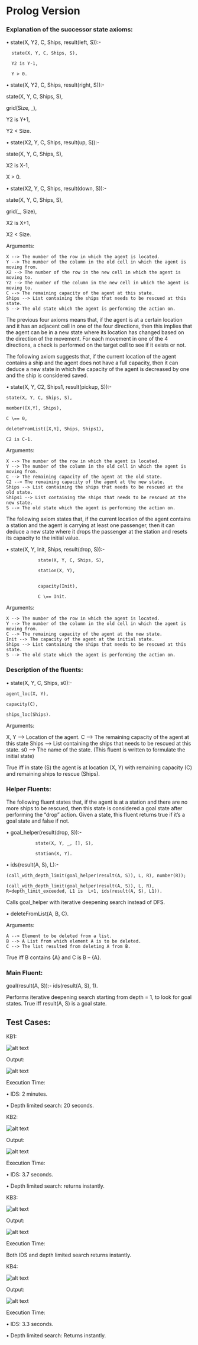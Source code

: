 # Prolog Version

### Explanation of the successor state axioms:

•	state(X, Y2, C, Ships, result(left, S)):-

	  state(X, Y, C, Ships, S),

	  Y2 is Y-1,

	  Y > 0.

•	state(X, Y2, C, Ships, result(right, S)):-

  state(X, Y, C, Ships, S),
  
  grid(Size, _),
  
  Y2 is Y+1,
  
  Y2 < Size.
  

•	state(X2, Y, C, Ships, result(up, S)):-

  state(X, Y, C, Ships, S),
  
  X2 is X-1,
  
  X > 0.
  

•	state(X2, Y, C, Ships, result(down, S)):-

  state(X, Y, C, Ships, S),
  
  grid(_, Size),
  
  X2 is X+1,
  
  X2 < Size.
  
  
Arguments:

	X --> The number of the row in which the agent is located.
	Y --> The number of the column in the old cell in which the agent is moving from.
	X2 --> The number of the row in the new cell in which the agent is moving to.
	Y2 --> The number of the column in the new cell in which the agent is moving to.
	C --> The remaining capacity of the agent at this state.
	Ships --> List containing the ships that needs to be rescued at this state.
	S --> The old state which the agent is performing the action on.


The previous four axioms means that, if the agent is at a certain location and it has an adjacent cell in one of the four directions, then this implies that the agent can be in a new state where its location has changed based on the direction of the movement. For each movement in one of the 4 directions, a check is performed on the target cell to see if it exists or not.


The following axiom suggests that, if the current location of the agent contains a ship and the agent does not have a full capacity, then it can deduce a new state in which the capacity of the agent is decreased by one and the ship is considered saved.

•	state(X, Y, C2, Ships1, result(pickup, S)):-

    state(X, Y, C, Ships, S),
    
    member([X,Y], Ships),
    
    C \== 0,
    
    deleteFromList([X,Y], Ships, Ships1),
    
    C2 is C-1.

Arguments:

	X --> The number of the row in which the agent is located.
	Y --> The number of the column in the old cell in which the agent is moving from.
	C --> The remaining capacity of the agent at the old state.
	C2 --> The remaining capacity of the agent at the new state.
	Ships --> List containing the ships that needs to be rescued at the old state.
	Ships1 --> List containing the ships that needs to be rescued at the new state.
	S --> The old state which the agent is performing the action on.	


The following axiom states that, if the current location of the agent contains a station and the agent is carrying at least one passenger, then it can deduce a new state where it drops the passenger at the station and resets its capacity to the initial value.

•	state(X, Y, Init, Ships, result(drop, S)):-

                state(X, Y, C, Ships, S),
		
                station(X, Y),
		
		
                capacity(Init),
		
                C \== Init.

Arguments:

	X --> The number of the row in which the agent is located.
	Y --> The number of the column in the old cell in which the agent is moving from.
	C --> The remaining capacity of the agent at the new state.
	Init --> The capacity of the agent at the initial state.
	Ships --> List containing the ships that needs to be rescued at this state.
	S --> The old state which the agent is performing the action on.	

### Description of the fluents:

•	state(X, Y, C, Ships, s0):-

    agent_loc(X, Y),
    
    capacity(C),
    
    ships_loc(Ships).

Arguments:

  X, Y --> Location of the agent.
  C --> The remaining capacity of the agent at this state
  Ships --> List containing the ships that needs to be rescued at this state.
  s0 --> The name of the state. (This fluent is written to formulate the initial state)

True iff in state (S) the agent is at location (X, Y) with remaining capacity (C) and remaining ships to rescue (Ships). 

### Helper Fluents:

The following fluent states that, if the agent is at a station and there are no more ships to be rescued, then this state is considered a goal state after performing the “drop” action. Given a state, this fluent returns true if it’s a goal state and false if not.
 
•	goal_helper(result(drop, S)):-

               state(X, Y, _, [], S),
	       
               station(X, Y).

•	ids(result(A, S), L):-

	(call_with_depth_limit(goal_helper(result(A, S)), L, R), number(R));
	
	(call_with_depth_limit(goal_helper(result(A, S)), L, R), R=depth_limit_exceeded, L1 is  L+1, ids(result(A, S), L1)).

Calls goal_helper with iterative deepening search instead of DFS.


•	deleteFromList(A, B, C).

Arguments: 

	A --> Element to be deleted from a list.
	B --> A List from which element A is to be deleted.
	C --> The list resulted from deleting A from B.

True iff B contains {A} and C is B – {A}.

### Main Fluent:

goal(result(A, S)):-
	ids(result(A, S), 1).

Performs iterative deepening search starting from depth = 1, to look for goal states.
True iff result(A, S) is a goal state.


## Test Cases:

KB1:

![alt text](https://github.com/moo3030/Coast-Guard-Ai-Project/blob/main/Results/KB1.png)
 
Output: 

![alt text](https://github.com/moo3030/Coast-Guard-Ai-Project/blob/main/Results/Out1.png)
 
 
Execution Time: 
	
•	IDS: 2 minutes.

•	Depth limited search: 20 seconds.

KB2:

![alt text](https://github.com/moo3030/Coast-Guard-Ai-Project/blob/main/Results/KB2.png)

Output:

![alt text](https://github.com/moo3030/Coast-Guard-Ai-Project/blob/main/Results/Out2.png)

Execution Time: 
	
•	IDS: 3.7 seconds.

•	Depth limited search: returns instantly.


KB3:

 ![alt text](https://github.com/moo3030/Coast-Guard-Ai-Project/blob/main/Results/KB3.png)

Output:

 ![alt text](https://github.com/moo3030/Coast-Guard-Ai-Project/blob/main/Results/Out3.png)


Execution Time: 

Both IDS and depth limited search returns instantly.

KB4:

![alt text](https://github.com/moo3030/Coast-Guard-Ai-Project/blob/main/Results/KB4.png)
 
Output:

 ![alt text](https://github.com/moo3030/Coast-Guard-Ai-Project/blob/main/Results/Out4.png)


Execution Time: 

•	IDS: 3.3 seconds.

•	Depth limited search: Returns instantly. 
